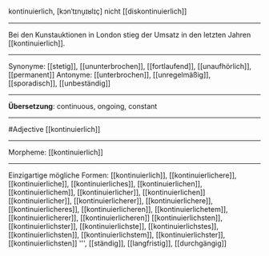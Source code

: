 kontinuierlich, [kɔnˈtɪnu̯ɪʁlɪç]
nicht [[diskontinuierlich]]

---
Bei den Kunstauktionen in London stieg der Umsatz in den letzten Jahren [[kontinuierlich]].


---
Synonyme: [[stetig]], [[ununterbrochen]], [[fortlaufend]], [[unaufhörlich]], [[permanent]]
Antonyme: [[unterbrochen]], [[unregelmäßig]], [[sporadisch]], [[unbeständig]]

---
**Übersetzung**:
continuous, ongoing, constant

---
#Adjective [[kontinuierlich]]

---
Morpheme:
[[kontinuierlich]]

---


Einzigartige mögliche Formen: 
[[kontinuierlich]], [[kontinuierlichere]], [[kontinuierliche]], [[kontinuierliches]], [[kontinuierlichen]], [[kontinuierlichem]], [[kontinuierlicher]], [[kontinuierlichen]]
[[kontinuierlicher]], [[kontinuierlicherer]], [[kontinuierlichere]], [[kontinuierlicheres]], [[kontinuierlicheren]], [[kontinuierlichetem]], [[kontinuierlicherer]], [[kontinuierlicheren]]
[[kontinuierlichsten]], [[kontinuierlichster]], [[kontinuierlichste]], [[kontinuierlichstes]], [[kontinuierlichsten]], [[kontinuierlichstem]], [[kontinuierlichster]], [[kontinuierlichsten]]
''', [[ständig]], [[langfristig]], [[durchgängig]]